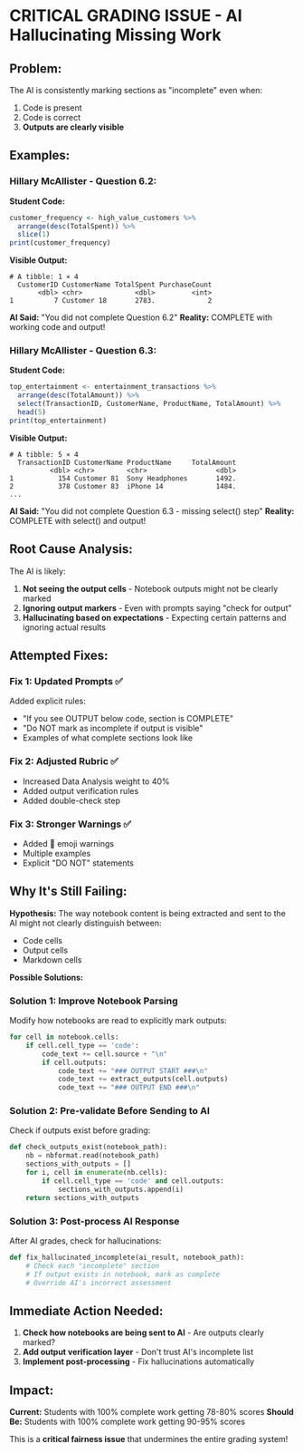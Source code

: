 # CRITICAL GRADING ISSUE - AI Hallucinating Missing Work

## Problem:
The AI is consistently marking sections as "incomplete" even when:
1. Code is present
2. Code is correct
3. **Outputs are clearly visible**

## Examples:

### Hillary McAllister - Question 6.2:
**Student Code:**
```r
customer_frequency <- high_value_customers %>%
  arrange(desc(TotalSpent)) %>%
  slice(1)
print(customer_frequency)
```

**Visible Output:**
```
# A tibble: 1 × 4
  CustomerID CustomerName TotalSpent PurchaseCount
       <dbl> <chr>             <dbl>         <int>
1          7 Customer 18       2783.             2
```

**AI Said:** "You did not complete Question 6.2"
**Reality:** COMPLETE with working code and output!

### Hillary McAllister - Question 6.3:
**Student Code:**
```r
top_entertainment <- entertainment_transactions %>%
  arrange(desc(TotalAmount)) %>%
  select(TransactionID, CustomerName, ProductName, TotalAmount) %>%
  head(5)
print(top_entertainment)
```

**Visible Output:**
```
# A tibble: 5 × 4
  TransactionID CustomerName ProductName     TotalAmount
          <dbl> <chr>        <chr>                 <dbl>
1           154 Customer 81  Sony Headphones       1492.
2           378 Customer 83  iPhone 14             1484.
...
```

**AI Said:** "You did not complete Question 6.3 - missing select() step"
**Reality:** COMPLETE with select() and output!

## Root Cause Analysis:

The AI is likely:
1. **Not seeing the output cells** - Notebook outputs might not be clearly marked
2. **Ignoring output markers** - Even with prompts saying "check for output"
3. **Hallucinating based on expectations** - Expecting certain patterns and ignoring actual results

## Attempted Fixes:

### Fix 1: Updated Prompts ✅
Added explicit rules:
- "If you see OUTPUT below code, section is COMPLETE"
- "Do NOT mark as incomplete if output is visible"
- Examples of what complete sections look like

### Fix 2: Adjusted Rubric ✅
- Increased Data Analysis weight to 40%
- Added output verification rules
- Added double-check step

### Fix 3: Stronger Warnings ✅
- Added 🚨 emoji warnings
- Multiple examples
- Explicit "DO NOT" statements

## Why It's Still Failing:

**Hypothesis:** The way notebook content is being extracted and sent to the AI might not clearly distinguish between:
- Code cells
- Output cells
- Markdown cells

**Possible Solutions:**

### Solution 1: Improve Notebook Parsing
Modify how notebooks are read to explicitly mark outputs:
```python
for cell in notebook.cells:
    if cell.cell_type == 'code':
        code_text += cell.source + "\n"
        if cell.outputs:
            code_text += "### OUTPUT START ###\n"
            code_text += extract_outputs(cell.outputs)
            code_text += "### OUTPUT END ###\n"
```

### Solution 2: Pre-validate Before Sending to AI
Check if outputs exist before grading:
```python
def check_outputs_exist(notebook_path):
    nb = nbformat.read(notebook_path)
    sections_with_outputs = []
    for i, cell in enumerate(nb.cells):
        if cell.cell_type == 'code' and cell.outputs:
            sections_with_outputs.append(i)
    return sections_with_outputs
```

### Solution 3: Post-process AI Response
After AI grades, check for hallucinations:
```python
def fix_hallucinated_incomplete(ai_result, notebook_path):
    # Check each "incomplete" section
    # If output exists in notebook, mark as complete
    # Override AI's incorrect assessment
```

## Immediate Action Needed:

1. **Check how notebooks are being sent to AI** - Are outputs clearly marked?
2. **Add output verification layer** - Don't trust AI's incomplete list
3. **Implement post-processing** - Fix hallucinations automatically

## Impact:

**Current:** Students with 100% complete work getting 78-80% scores
**Should Be:** Students with 100% complete work getting 90-95% scores

This is a **critical fairness issue** that undermines the entire grading system!
